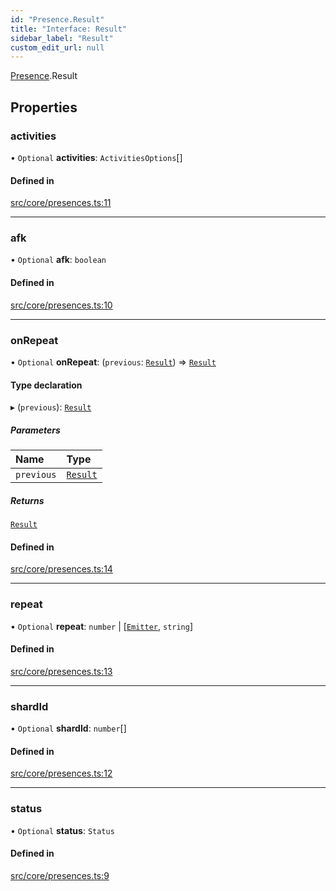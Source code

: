 ```yaml
---
id: "Presence.Result"
title: "Interface: Result"
sidebar_label: "Result"
custom_edit_url: null
---
```


[Presence](../namespaces/Presence.md).Result

## Properties

### activities

• `Optional` **activities**: `ActivitiesOptions`[]

#### Defined in

[src/core/presences.ts:11](https://github.com/sern-handler/handler/blob/9d5c6c7/src/core/presences.ts#L11)

___

### afk

• `Optional` **afk**: `boolean`

#### Defined in

[src/core/presences.ts:10](https://github.com/sern-handler/handler/blob/9d5c6c7/src/core/presences.ts#L10)

___

### onRepeat

• `Optional` **onRepeat**: (`previous`: [`Result`](Presence.Result.md)) => [`Result`](Presence.Result.md)

#### Type declaration

▸ (`previous`): [`Result`](Presence.Result.md)

##### Parameters

| Name | Type |
| :------ | :------ |
| `previous` | [`Result`](Presence.Result.md) |

##### Returns

[`Result`](Presence.Result.md)

#### Defined in

[src/core/presences.ts:14](https://github.com/sern-handler/handler/blob/9d5c6c7/src/core/presences.ts#L14)

___

### repeat

• `Optional` **repeat**: `number` \| [[`Emitter`](Emitter.md), `string`]

#### Defined in

[src/core/presences.ts:13](https://github.com/sern-handler/handler/blob/9d5c6c7/src/core/presences.ts#L13)

___

### shardId

• `Optional` **shardId**: `number`[]

#### Defined in

[src/core/presences.ts:12](https://github.com/sern-handler/handler/blob/9d5c6c7/src/core/presences.ts#L12)

___

### status

• `Optional` **status**: `Status`

#### Defined in

[src/core/presences.ts:9](https://github.com/sern-handler/handler/blob/9d5c6c7/src/core/presences.ts#L9)
